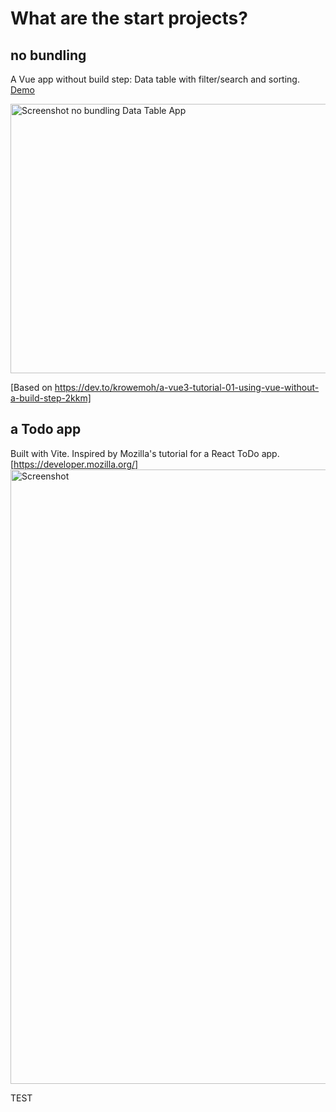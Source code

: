 # What are the start projects? 

## no bundling
A Vue app without build step: Data table with filter/search and sorting. <a href="https://svengineering.github.io/vue-start-projects/no_bundling/first_vue.html">Demo</a>

<img width="597" height="431" alt="Screenshot no bundling Data Table App" src="https://github.com/user-attachments/assets/592182f7-de52-48a6-a81b-63743beb66e6" />

[Based on https://dev.to/krowemoh/a-vue3-tutorial-01-using-vue-without-a-build-step-2kkm]


## a Todo app
Built with Vite. Inspired by Mozilla's tutorial for a React ToDo app. [https://developer.mozilla.org/]
<img width="987" height="983" alt="Screenshot" src="https://github.com/user-attachments/assets/b36719df-df79-443a-a4e8-5d0c68968f16" />

TEST

